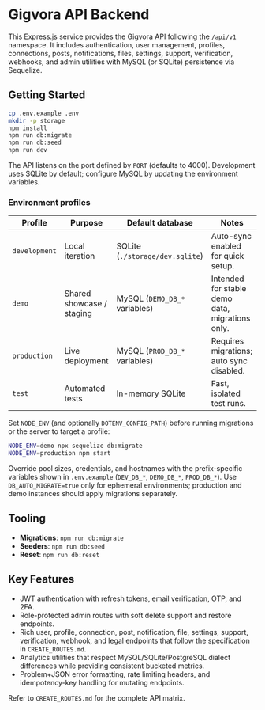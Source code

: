 # Gigvora API Backend

This Express.js service provides the Gigvora API following the `/api/v1` namespace. It includes authentication, user management, profiles, connections, posts, notifications, files, settings, support, verification, webhooks, and admin utilities with MySQL (or SQLite) persistence via Sequelize.

## Getting Started

```bash
cp .env.example .env
mkdir -p storage
npm install
npm run db:migrate
npm run db:seed
npm run dev
```

The API listens on the port defined by `PORT` (defaults to 4000). Development uses SQLite by default; configure MySQL by updating the environment variables.

### Environment profiles

| Profile      | Purpose                    | Default database                  | Notes |
|--------------|----------------------------|-----------------------------------|-------|
| `development`| Local iteration             | SQLite (`./storage/dev.sqlite`)   | Auto-sync enabled for quick setup. |
| `demo`       | Shared showcase / staging   | MySQL (`DEMO_DB_*` variables)     | Intended for stable demo data, migrations only. |
| `production` | Live deployment             | MySQL (`PROD_DB_*` variables)     | Requires migrations; auto sync disabled. |
| `test`       | Automated tests             | In-memory SQLite                  | Fast, isolated test runs. |

Set `NODE_ENV` (and optionally `DOTENV_CONFIG_PATH`) before running migrations or the server to target a profile:

```bash
NODE_ENV=demo npx sequelize db:migrate
NODE_ENV=production npm start
```

Override pool sizes, credentials, and hostnames with the prefix-specific variables shown in `.env.example` (`DEV_DB_*`, `DEMO_DB_*`, `PROD_DB_*`). Use `DB_AUTO_MIGRATE=true` only for ephemeral environments; production and demo instances should apply migrations separately.

## Tooling

- **Migrations**: `npm run db:migrate`
- **Seeders**: `npm run db:seed`
- **Reset**: `npm run db:reset`

## Key Features

- JWT authentication with refresh tokens, email verification, OTP, and 2FA.
- Role-protected admin routes with soft delete support and restore endpoints.
- Rich user, profile, connection, post, notification, file, settings, support, verification, webhook, and legal endpoints that follow the specification in `CREATE_ROUTES.md`.
- Analytics utilities that respect MySQL/SQLite/PostgreSQL dialect differences while providing consistent bucketed metrics.
- Problem+JSON error formatting, rate limiting headers, and idempotency-key handling for mutating endpoints.

Refer to `CREATE_ROUTES.md` for the complete API matrix.
